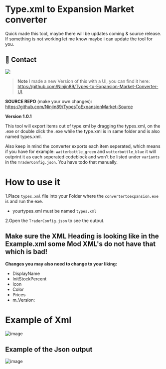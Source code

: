 # Type.xml to Expansion Market converter


Quick made this tool, maybe there will be updates coming & source release.
If something is not working let me know maybe i can update the tool for you.

## :rocket: Contact
<a href="https://discord.gg/mEPT9KNSxs"><img src="https://amplication.com/images/discord_banner_purple.svg" /></a>


> **Note**
> I made a new Version of this with a UI, you can find it here: https://github.com/Ninjin89/Types-to-Expansion-Market-Converter-UI.


**SOURCE REPO** (make your own changes):
https://github.com/Ninjin89/TypesToExpansionMarket-Source

**Version 1.0.1**

This tool will export items out of type.xml by dragging the types.xml, on the .exe or double click the .exe while the type.xml is in same folder and is also named types.xml.

Also keep in mind the converter exports each item seperated, which means if you have for example: `watterbottle_green` and `watterbottle_blue` it will outprint it as each seperated codeblock and won't be listed under `variants` in the `TraderConfig.json`. You have todo that manually.

# How to use it
1.Place `types.xml` file into your Folder where the `convertertoexpansion.exe` is and run the exe. 
* yourtypes.xml must be named `types.xml`

2.Open the `TraderConfig.json` to see the output.


## Make sure the XML Heading is looking like in the Example.xml some Mod XML's do not have that which is bad!
<?xml version="1.0" encoding="utf-8"?>


**Changes you may also need to change to your liking:**

* DisplayName
* InitStockPercent
* Icon
* Color 
* Prices
* m_Version:

# Example of Xml

![image](https://user-images.githubusercontent.com/25750563/160250408-d90d7120-e276-4668-99f1-e5503b0db9a3.png)

		
## Example of the Json output
![image](https://user-images.githubusercontent.com/25750563/160250390-6f95d0b2-e081-4391-8f75-a9945d3bf9c0.png)



